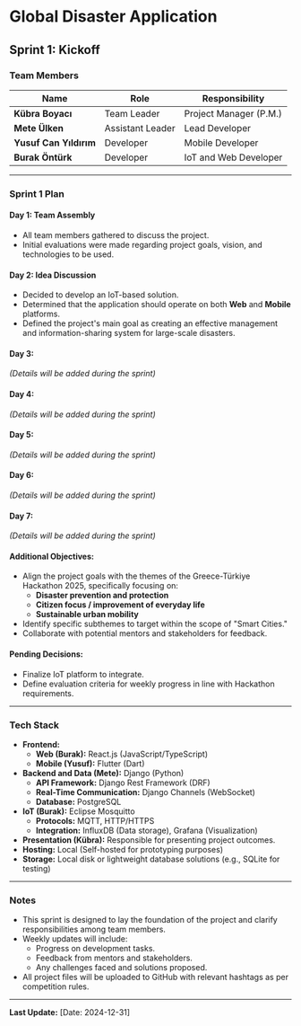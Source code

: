 # Global Disaster Application

## Sprint 1: Kickoff

### Team Members
| Name                  | Role                  | Responsibility     |
|-----------------------|----------------------|--------------------|
| **Kübra Boyacı**      | Team Leader          | Project Manager (P.M.) |
| **Mete Ülken**        | Assistant Leader     | Lead Developer     |
| **Yusuf Can Yıldırım**| Developer            | Mobile Developer   |
| **Burak Öntürk**      | Developer            | IoT and Web Developer |

---

### Sprint 1 Plan

#### **Day 1: Team Assembly**
- All team members gathered to discuss the project.
- Initial evaluations were made regarding project goals, vision, and technologies to be used.

#### **Day 2: Idea Discussion**
- Decided to develop an IoT-based solution.
- Determined that the application should operate on both **Web** and **Mobile** platforms.
- Defined the project's main goal as creating an effective management and information-sharing system for large-scale disasters.

#### **Day 3:**
_(Details will be added during the sprint)_

#### **Day 4:**
_(Details will be added during the sprint)_

#### **Day 5:**
_(Details will be added during the sprint)_

#### **Day 6:**
_(Details will be added during the sprint)_

#### **Day 7:**
_(Details will be added during the sprint)_

#### **Additional Objectives:**
- Align the project goals with the themes of the Greece-Türkiye Hackathon 2025, specifically focusing on:
  - **Disaster prevention and protection**
  - **Citizen focus / improvement of everyday life**
  - **Sustainable urban mobility**
- Identify specific subthemes to target within the scope of "Smart Cities."
- Collaborate with potential mentors and stakeholders for feedback.

#### **Pending Decisions:**
- Finalize IoT platform to integrate.
- Define evaluation criteria for weekly progress in line with Hackathon requirements.

---

### Tech Stack
- **Frontend:** 
  - **Web (Burak):** React.js (JavaScript/TypeScript)
  - **Mobile (Yusuf):** Flutter (Dart)
- **Backend and Data (Mete):** Django (Python)
  - **API Framework:** Django Rest Framework (DRF)
  - **Real-Time Communication:** Django Channels (WebSocket)
  - **Database:** PostgreSQL
- **IoT (Burak):** Eclipse Mosquitto
  - **Protocols:** MQTT, HTTP/HTTPS
  - **Integration:** InfluxDB (Data storage), Grafana (Visualization)
- **Presentation (Kübra):** Responsible for presenting project outcomes.
- **Hosting:** Local (Self-hosted for prototyping purposes)
- **Storage:** Local disk or lightweight database solutions (e.g., SQLite for testing)

---

### Notes
- This sprint is designed to lay the foundation of the project and clarify responsibilities among team members.
- Weekly updates will include:
  - Progress on development tasks.
  - Feedback from mentors and stakeholders.
  - Any challenges faced and solutions proposed.
- All project files will be uploaded to GitHub with relevant hashtags as per competition rules.

---

**Last Update:** [Date: 2024-12-31]
